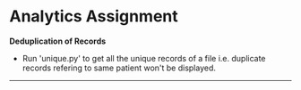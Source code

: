 Analytics Assignment
=========================
**Deduplication of Records**
- Run 'unique.py' to get all the unique records of a file i.e. duplicate records refering to same patient won't be displayed.
-------------------------
